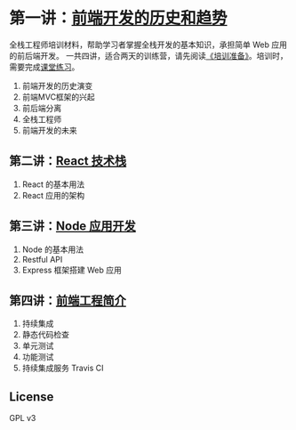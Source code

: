 # 第一讲：[前端开发的历史和趋势](./docs/history.md)

全栈工程师培训材料，帮助学习者掌握全栈开发的基本知识，承担简单 Web 应用的前后端开发。
一共四讲，适合两天的训练营，请先阅读[《培训准备》](docs/preparation.md)。培训时，需要完成[课堂练习](demos)。

1. 前端开发的历史演变
2. 前端MVC框架的兴起
3. 前后端分离
4. 全栈工程师
5. 前端开发的未来

## 第二讲：[React 技术栈](./docs/react.md)

1. React 的基本用法
2. React 应用的架构

## 第三讲：[Node 应用开发](./docs/node.md)

1. Node 的基本用法
2. Restful API
3. Express 框架搭建 Web 应用

## 第四讲：[前端工程简介](./docs/engineering.md)

1. 持续集成
1. 静态代码检查
1. 单元测试
1. 功能测试
1. 持续集成服务 Travis CI

## License

GPL v3
